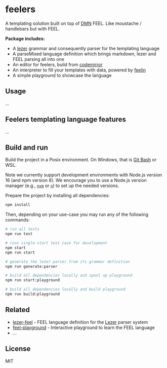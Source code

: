 # feelers

A templating solution built on top of [DMN](https://www.omg.org/spec/DMN/) FEEL. 
Like moustache / handlebars but with FEEL.

**Package includes:**
- A [lezer](https://lezer.codemirror.net/) grammar and consequently parser for the templating language
- A parseMixed language definition which brings markdown, lezer and FEEL parsing all into one
- An editor for feelers, build from [codemirror](https://codemirror.net/)
- An interpreter to fill your templates with data, powered by [feelin](https://github.com/nikku/feelin)
- A simple playground to showcase the language 

## Usage 
...

## Feelers templating language features
...

## Build and run

Build the project in a Posix environment. On Windows, that is [Git Bash](https://gitforwindows.org/) or WSL. 

Note we currently support development environments with Node.js version 16 (and npm version 8). We encourage you to use a Node.js version manager (e.g., [`nvm`](https://github.com/nvm-sh/nvm) or [`n`](https://github.com/tj/n)) to set up the needed versions.

Prepare the project by installing all dependencies:

```sh
npm install
```

Then, depending on your use-case you may run any of the following commands:

```sh
# run all tests
npm run test

# runs single-start test case for development
npm start
npm run start

# generate the lezer parser from its grammar definition
npm run generate:parser

# build all dependencies locally and spool up playground
npm run start:playground

# build all dependencies locally and build playground
npm run build:playground
```

## Related

* [lezer-feel](https://github.com/nikku/lezer-feel) - FEEL language definition for the [Lezer](https://lezer.codemirror.net/) parser system
* [feel-playground](https://github.com/nikku/feel-playground) - Interactive playground to learn the FEEL language
* ...

## License

MIT
